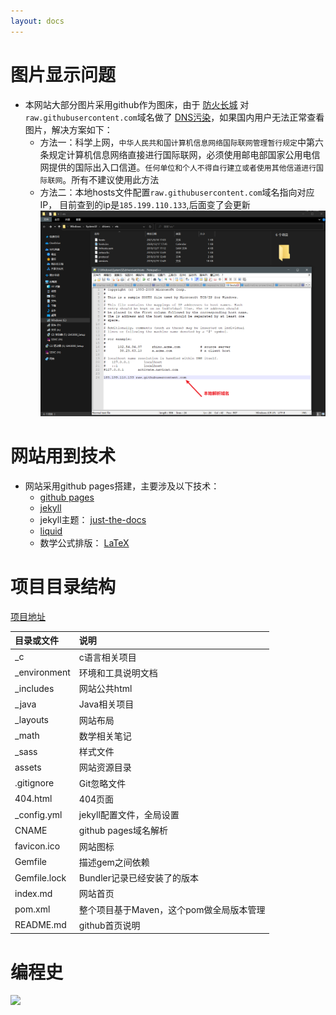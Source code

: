 ```yaml
---
layout: docs
---
```


# 图片显示问题

- 本网站大部分图片采用github作为图床，由于
  [防火长城](https://zh.wikipedia.org/wiki/%E9%98%B2%E7%81%AB%E9%95%BF%E5%9F%8E)
  对`raw.githubusercontent.com`域名做了
  [DNS污染](https://zh.wikipedia.org/wiki/%E5%9F%9F%E5%90%8D%E6%9C%8D%E5%8A%A1%E5%99%A8%E7%BC%93%E5%AD%98%E6%B1%A1%E6%9F%93)，如果国内用户无法正常查看图片，解决方案如下：
  - 方法一：科学上网，`中华人民共和国计算机信息网络国际联网管理暂行规定`中第六条规定计算机信息网络直接进行国际联网，必须使用邮电部国家公用电信网提供的国际出入口信道。`任何单位和个人不得自行建立或者使用其他信道进行国际联网`。所有不建议使用此方法
  - 方法二：本地hosts文件配置`raw.githubusercontent.com`域名指向对应IP，
    目前查到的ip是`185.199.110.133`,后面变了会更新
    ![](/assets/images/Snipaste_2021-09-18_17-03-50.png)

# 网站用到技术

- 网站采用github pages搭建，主要涉及以下技术：
  - [github pages](https://docs.github.com/cn/pages)
  - [jekyll](https://jekyllrb.com/)
  - jekyll主题：
    [just-the-docs](https://github.com/pmarsceill/just-the-docs)
  - [liquid](https://github.com/Shopify/liquid/wiki)
  - 数学公式排版：
    [LaTeX](https://www.latex-project.org/)

# 项目目录结构

[项目地址](https://github.com/guosonglu/code-notes)

| 目录或文件     | 说明                                |
|:-------------|:------------------------------------|
| _c           | c语言相关项目                         |
| _environment | 环境和工具说明文档                     |
| _includes    | 网站公共html                         |
| _java        | Java相关项目                         |
| _layouts     | 网站布局                             |
| _math        | 数学相关笔记                          |
| _sass        | 样式文件                             |
| assets       | 网站资源目录                          |
| .gitignore   | Git忽略文件                          |
| 404.html     | 404页面                             |
| _config.yml  | jekyll配置文件，全局设置               |
| CNAME        | github pages域名解析                 |
| favicon.ico  | 网站图标                             |
| Gemfile      | 描述gem之间依赖                       |
| Gemfile.lock | Bundler记录已经安装了的版本            |
| index.md     | 网站首页                             |
| pom.xml      | 整个项目基于Maven，这个pom做全局版本管理 |
| README.md    | github首页说明                       |

# 编程史

![](https://edrawcloudpubliccn.oss-cn-shenzhen.aliyuncs.com/viewer/self/1059758/share/2021-7-30/1627611901/main.svg)


